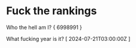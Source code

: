 # Fuck the rankings

Who the hell am I?
{ 6998991 }

What fucking year is it?
[ 2024-07-21T03:00:00Z ]
